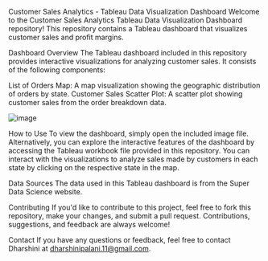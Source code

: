 Customer Sales Analytics - Tableau Data Visualization Dashboard
Welcome to the Customer Sales Analytics Tableau Data Visualization Dashboard repository! This repository contains a Tableau dashboard that visualizes customer sales and profit margins.

Dashboard Overview
The Tableau dashboard included in this repository provides interactive visualizations for analyzing customer sales. It consists of the following components:

List of Orders Map: A map visualization showing the geographic distribution of orders by state.
Customer Sales Scatter Plot: A scatter plot showing customer sales from the order breakdown data.

![image](https://github.com/dharshinipalani/customer_sales_analytics/assets/123818001/6450da63-9f9b-492a-9327-a867b5cb3353)


How to Use
To view the dashboard, simply open the included image file. Alternatively, you can explore the interactive features of the dashboard by accessing the Tableau workbook file provided in this repository. You can interact with the visualizations to analyze sales made by customers in each state by clicking on the respective state in the map.

Data Sources
The data used in this Tableau dashboard is from the Super Data Science website.

Contributing
If you'd like to contribute to this project, feel free to fork this repository, make your changes, and submit a pull request. Contributions, suggestions, and feedback are always welcome!

Contact
If you have any questions or feedback, feel free to contact Dharshini at dharshinipalani.11@gmail.com.
